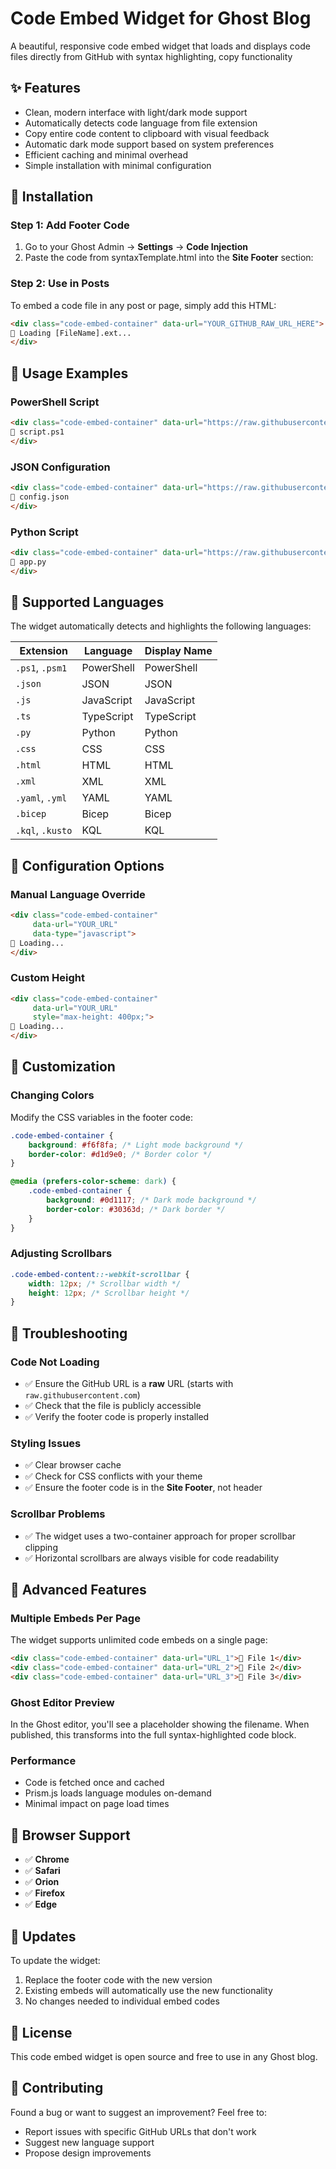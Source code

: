# Code Embed Widget for Ghost Blog

A beautiful, responsive code embed widget that loads and displays code files directly from GitHub with syntax highlighting, copy functionality

## ✨ Features

- Clean, modern interface with light/dark mode support
- Automatically detects code language from file extension
- Copy entire code content to clipboard with visual feedback
- Automatic dark mode support based on system preferences
- Efficient caching and minimal overhead
- Simple installation with minimal configuration

## 🚀 Installation

### Step 1: Add Footer Code

1. Go to your Ghost Admin → **Settings** → **Code Injection**
2. Paste the code from syntaxTemplate.html into the **Site Footer** section:

### Step 2: Use in Posts

To embed a code file in any post or page, simply add this HTML:

```html
<div class="code-embed-container" data-url="YOUR_GITHUB_RAW_URL_HERE">
📄 Loading [FileName].ext...
</div>
```

## 📖 Usage Examples

### PowerShell Script

```html
<div class="code-embed-container" data-url="https://raw.githubusercontent.com/username/repo/main/script.ps1">
📄 script.ps1
</div>
```

### JSON Configuration

```html
<div class="code-embed-container" data-url="https://raw.githubusercontent.com/username/repo/main/config.json">
📄 config.json
</div>
```

### Python Script

```html
<div class="code-embed-container" data-url="https://raw.githubusercontent.com/username/repo/main/app.py">
📄 app.py
</div>
```

## 🎯 Supported Languages

The widget automatically detects and highlights the following languages:

| Extension | Language | Display Name |
|-----------|----------|--------------|
| `.ps1`, `.psm1` | PowerShell | PowerShell |
| `.json` | JSON | JSON |
| `.js` | JavaScript | JavaScript |
| `.ts` | TypeScript | TypeScript |
| `.py` | Python | Python |
| `.css` | CSS | CSS |
| `.html` | HTML | HTML |
| `.xml` | XML | XML |
| `.yaml`, `.yml` | YAML | YAML |
| `.bicep` | Bicep | Bicep |
| `.kql`, `.kusto` | KQL | KQL |

## 🔧 Configuration Options

### Manual Language Override

```html
<div class="code-embed-container" 
     data-url="YOUR_URL" 
     data-type="javascript">
📄 Loading...
</div>
```

### Custom Height

```html
<div class="code-embed-container" 
     data-url="YOUR_URL"
     style="max-height: 400px;">
📄 Loading...
</div>
```

## 🎨 Customization

### Changing Colors

Modify the CSS variables in the footer code:

```css
.code-embed-container {
    background: #f6f8fa; /* Light mode background */
    border-color: #d1d9e0; /* Border color */
}

@media (prefers-color-scheme: dark) {
    .code-embed-container {
        background: #0d1117; /* Dark mode background */
        border-color: #30363d; /* Dark border */
    }
}
```

### Adjusting Scrollbars

```css
.code-embed-content::-webkit-scrollbar {
    width: 12px; /* Scrollbar width */
    height: 12px; /* Scrollbar height */
}
```

## 🐛 Troubleshooting

### Code Not Loading

- ✅ Ensure the GitHub URL is a **raw** URL (starts with `raw.githubusercontent.com`)
- ✅ Check that the file is publicly accessible
- ✅ Verify the footer code is properly installed

### Styling Issues

- ✅ Clear browser cache
- ✅ Check for CSS conflicts with your theme
- ✅ Ensure the footer code is in the **Site Footer**, not header

### Scrollbar Problems

- ✅ The widget uses a two-container approach for proper scrollbar clipping
- ✅ Horizontal scrollbars are always visible for code readability

## 🌟 Advanced Features

### Multiple Embeds Per Page

The widget supports unlimited code embeds on a single page:

```html
<div class="code-embed-container" data-url="URL_1">📄 File 1</div>
<div class="code-embed-container" data-url="URL_2">📄 File 2</div>
<div class="code-embed-container" data-url="URL_3">📄 File 3</div>
```

### Ghost Editor Preview

In the Ghost editor, you'll see a placeholder showing the filename. When published, this transforms into the full syntax-highlighted code block.

### Performance

- Code is fetched once and cached
- Prism.js loads language modules on-demand
- Minimal impact on page load times

## 📱 Browser Support

- ✅ **Chrome**
- ✅ **Safari**
- ✅ **Orion**
- ✅ **Firefox**
- ✅ **Edge**

## 🔄 Updates

To update the widget:

1. Replace the footer code with the new version
2. Existing embeds will automatically use the new functionality
3. No changes needed to individual embed codes

## 📄 License

This code embed widget is open source and free to use in any Ghost blog.

## 🤝 Contributing

Found a bug or want to suggest an improvement? Feel free to:

- Report issues with specific GitHub URLs that don't work
- Suggest new language support
- Propose design improvements
